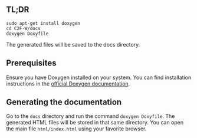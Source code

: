 ## TL;DR
```
sudo apt-get install doxygen
cd C2F-W/docs
doxygen Doxyfile
```
The generated files will be saved to the docs directory.


## Prerequisites

Ensure you have Doxygen installed on your system. You can find installation instructions in the [official Doxygen documentation](https://www.doxygen.nl/manual/install.html).

## Generating the documentation

Go to the `docs` directory and run the command `doxygen Doxyfile`. The generated HTML files will be stored in that same
directory. You can open the main file `html/index.html` using your favorite browser.
